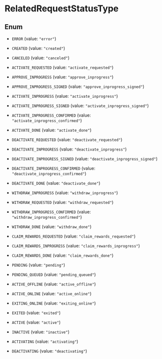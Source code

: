 

# RelatedRequestStatusType

## Enum


* `ERROR` (value: `"error"`)

* `CREATED` (value: `"created"`)

* `CANCELED` (value: `"canceled"`)

* `ACTIVATE_REQUESTED` (value: `"activate_requested"`)

* `APPROVE_INPROGRESS` (value: `"approve_inprogress"`)

* `APPROVE_INPROGRESS_SIGNED` (value: `"approve_inprogress_signed"`)

* `ACTIVATE_INPROGRESS` (value: `"activate_inprogress"`)

* `ACTIVATE_INPROGRESS_SIGNED` (value: `"activate_inprogress_signed"`)

* `ACTIVATE_INPROGRESS_CONFIRMED` (value: `"activate_inprogress_confirmed"`)

* `ACTIVATE_DONE` (value: `"activate_done"`)

* `DEACTIVATE_REQUESTED` (value: `"deactivate_requested"`)

* `DEACTIVATE_INPROGRESS` (value: `"deactivate_inprogress"`)

* `DEACTIVATE_INPROGRESS_SIGNED` (value: `"deactivate_inprogress_signed"`)

* `DEACTIVATE_INPROGRESS_CONFIRMED` (value: `"deactivate_inprogress_confirmed"`)

* `DEACTIVATE_DONE` (value: `"deactivate_done"`)

* `WITHDRAW_INPROGRESS` (value: `"withdraw_inprogress"`)

* `WITHDRAW_REQUESTED` (value: `"withdraw_requested"`)

* `WITHDRAW_INPROGRESS_CONFIRMED` (value: `"withdraw_inprogress_confirmed"`)

* `WITHDRAW_DONE` (value: `"withdraw_done"`)

* `CLAIM_REWARDS_REQUESTED` (value: `"claim_rewards_requested"`)

* `CLAIM_REWARDS_INPROGRESS` (value: `"claim_rewards_inprogress"`)

* `CLAIM_REWARDS_DONE` (value: `"claim_rewards_done"`)

* `PENDING` (value: `"pending"`)

* `PENDING_QUEUED` (value: `"pending_queued"`)

* `ACTIVE_OFFLINE` (value: `"active_offline"`)

* `ACTIVE_ONLINE` (value: `"active_online"`)

* `EXITING_ONLINE` (value: `"exiting_online"`)

* `EXITED` (value: `"exited"`)

* `ACTIVE` (value: `"active"`)

* `INACTIVE` (value: `"inactive"`)

* `ACTIVATING` (value: `"activating"`)

* `DEACTIVATING` (value: `"deactivating"`)



